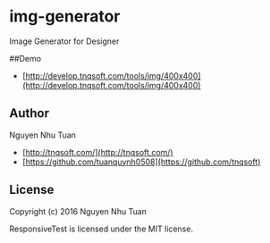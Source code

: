 # img-generator
Image Generator for Designer

##Demo
* [http://develop.tnqsoft.com/tools/img/400x400](http://develop.tnqsoft.com/tools/img/400x400)

## Author

Nguyen Nhu Tuan
* [http://tnqsoft.com/](http://tnqsoft.com/)
* [https://github.com/tuanquynh0508](https://github.com/tnqsoft)

## License

Copyright (c) 2016 Nguyen Nhu Tuan

ResponsiveTest is licensed under the MIT license.
